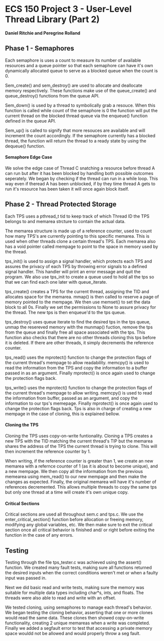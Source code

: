# ECS 150 Project 3 - User-Level Thread Library (Part 2)
**Daniel Ritchie and Peregrine Rolland**

## Phase 1 - Semaphores
Each semaphore is uses a count to measure its number of available resources
and a queue pointer so that each semaphore can have it's own dynamically
allocated queue to serve as a blocked queue when the count is 0. 

Sem_create() and sem_destroy() are used to allocate and deallocate memory
respectively. These functions make use of the queue_create() and
queue_destroy() functions from the queue API. 

Sem_down() is used by a thread to symbolically grab a resouce. When this
function is called while count of the semaphore is 0 the function will put
the current thread on the blocked thread queue via the enqueue() function
defined in the queue API. 

Sem_up() is called to signify that more resouces are available and will
increment the count accordingly. If the semaphore currently has a blocked
thread, the function will return the thread to a ready state by using the
dequeue() function. 

#### Semaphore Edge Case
We solve the edge case of Thread C snatching a resource before thread A can
run but after it has been blocked by handling both possible outcomes
seperately. We began by checking if the thread can run in a while loop.
This way even if theread A has been unblocked, if by they time thread A
gets to run it's resource has been taken it will once again block itself. 


## Phase 2 - Thread Protected Storage
Each TPS uses a pthread_t tid to keep track of which Thread ID the TPS
belongs to and memarea strcture to contain the actual data.

The memarea structure is made up of a reference counter, used to count how
many TPS's are currently pointing to this specific memarea. This is used
when other threads clone a certain thread's TPS. Each memarea also has a
void pointer called mempage to point to the space in memory used by the
thread.

tps_init() is used to assign a signal handler, which protects each TPS and
assures the privacy of each TPS by throwing error signals to a defined
signal handler. This handler will print an error message and quit the
program. We also use tps_init to create a queue used to hold all the tps so
that we can find each one later with queue_iterate.

tps_create() creates a TPS for the current thread, assigning the TID and
allocates space for the memarea. mmap() is then called to reserve a page of
memory pointed to  the mempage. We then use memset() to set the data block
to all 0s. Finally we set the permissions to None to assure privacy for the
thread. The new tps is then enqueue'd to the tps queue.

tps_destroy() uses queue iterate to find the desired tps in the tps queue,
unmap the resereved memory with the munmap() fuction, remove the tps from
the queue and finally free all space associated with the tps. This function
also checks that there are no other threads cloning this tps before it is
deleted. If there are other threads, it simply decrements the reference 
counter.


tps_read() uses the mprotect() function to change the protection flags of
the current thread's mempage to allow readability. memcpy() is used to read
the information from the TPS and copy the information to a buffer passed in
as an argument. Finally mprotect() is once again used to change the
protection flags back.

tps_write() uses the mprotect() function to change the protection flags of
the current thread's mempage to allow writing. memcpy() is used to read
the information from buffer, passed as an argument, and copy the information
to our tps's memepage. Finally mprotect() is once again used to change the
protection flags back. Tps is also in charge of creating a new mempage in
the case of cloning, this is explained bellow. 

#### Cloning the TPS
Cloning the TPS uses copy-on-write funtionality. Cloning a TPS creates a
new TPS with the TID matching the current thread's TIP but the memarea
shares the address of the TPS the current thread is trying to clone. This
will then increment the reference counter by 1.

When writing, if the reference counter is greater than 1, we create an new
memarea with a refernce counter of 1 (as it is about to become unique), and
a new mempage. We then copy all the information from the previous
memearea using mem_read() to our new mempage and then make the changes as
expected. Finally, the original memarea will have it's number of references
decremented. This allows multiple threads to copy the same tps but only one
thread at a time will create it's own unique copy.

#### Critical Sections
Critical sections are used all throughout sem.c and tps.c. We use the
enter_critical_section() function before allocation or freeing memory,
modifying any global variables, etc. We then make sure to exit the critical
section once all critical behavior is finished and/ or right before exiting the
function in the case of any errors. 


## Testing
Testing through the file tps_tester.c was achieved using the assert()
function. We created many fault tests, making sure all functions returned
the desired inputs when the correct conditions weren't met or when a faulty
input was passed in. 

Next we did basic read and write tests, making sure the memory was suitable
for multiple data types including char*s, ints, and floats. The threads
were also able to read and write with an offset.

We tested cloning, using semaphores to manage each thread's behavior. We
began testing the cloning behavior, asserting that one or more clones would
read the same data. These clones then showed copy-on-write functionality,
creating 2 unique memareas when a write was completed. 
Finally we added a segfault error to test that accessing a private memory
space wouldd not be allowed and would properly throw a seg fault.